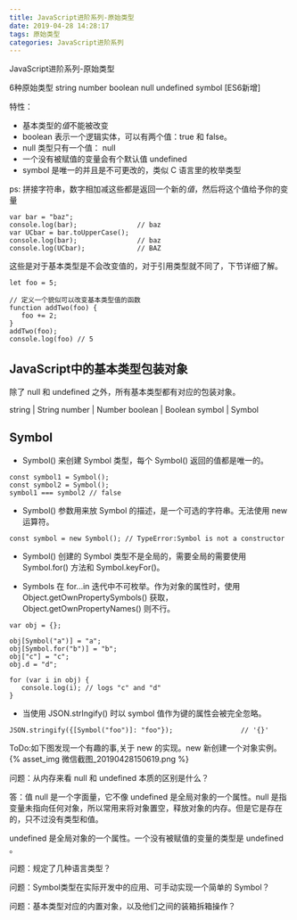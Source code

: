 ```yaml
---
title: JavaScript进阶系列-原始类型
date: 2019-04-28 14:28:17
tags: 原始类型
categories: JavaScript进阶系列
---
```

JavaScript进阶系列-原始类型
<!-- more -->

6种原始类型
string
number
boolean
null
undefined
symbol [ES6新增]

特性：
* 基本类型的*值*不能被改变
* boolean 表示一个逻辑实体，可以有两个值：true 和 false。
* null 类型只有一个值： null
* 一个没有被赋值的变量会有个默认值 undefined
* symbol 是唯一的并且是不可更改的，类似 C 语言里的枚举类型

ps: 拼接字符串，数字相加减这些都是返回一个新的*值*，然后将这个值给予你的变量

```
var bar = "baz";
console.log(bar);               // baz
var UCbar = bar.toUpperCase();
console.log(bar);               // baz
console.log(UCbar);             // BAZ
```

这些是对于基本类型是不会改变值的，对于引用类型就不同了，下节详细了解。

```
let foo = 5;

// 定义一个貌似可以改变基本类型值的函数
function addTwo(foo) {
   foo += 2;
}
addTwo(foo);
console.log(foo) // 5
```

## JavaScript中的基本类型包装对象

除了 null 和 undefined 之外，所有基本类型都有对应的包装对象。

string | String
number | Number
boolean | Boolean
symbol | Symbol

## Symbol

* Symbol() 来创建 Symbol 类型，每个 Symbol() 返回的值都是唯一的。

```
const symbol1 = Symbol();
const symbol2 = Symbol();
symbol1 === symbol2 // false
```

* Symbol() 参数用来放 Symbol 的描述，是一个可选的字符串。无法使用 new 运算符。
```
const symbol = new Symbol(); // TypeError:Symbol is not a constructor

```

* Symbol() 创建的 Symbol 类型不是全局的，需要全局的需要使用 Symbol.for() 方法和  Symbol.keyFor()。

* Symbols 在 for...in 迭代中不可枚举。作为对象的属性时，使用 Object.getOwnPropertySymbols() 获取，Object.getOwnPropertyNames() 则不行。

```
var obj = {};

obj[Symbol("a")] = "a";
obj[Symbol.for("b")] = "b";
obj["c"] = "c";
obj.d = "d";

for (var i in obj) {
   console.log(i); // logs "c" and "d"
}
```

* 当使用 JSON.strIngify() 时以 symbol 值作为键的属性会被完全忽略。

```
JSON.stringify({[Symbol("foo")]: "foo"});                 // '{}'
```

ToDo:如下图发现一个有趣的事,关于 new 的实现。new 新创建一个对象实例。
{% asset_img 微信截图_20190428150619.png %}

问题：从内存来看 null 和 undefined 本质的区别是什么？

答：值 null 是一个字面量，它不像 undefined 是全局对象的一个属性。null 是指变量未指向任何对象，所以常用来将对象置空，释放对象的内存。但是它是存在的，只不过没有类型和值。

undefined 是全局对象的一个属性。一个没有被赋值的变量的类型是 undefined 。

问题：规定了几种语言类型？

问题：Symbol类型在实际开发中的应用、可手动实现一个简单的 Symbol？

问题：基本类型对应的内置对象，以及他们之间的装箱拆箱操作？